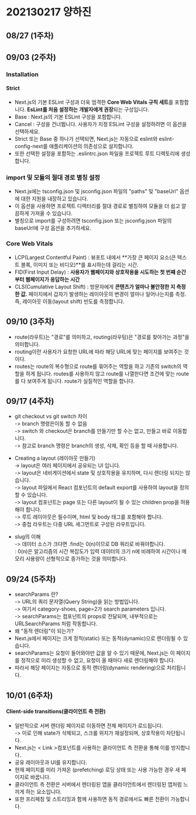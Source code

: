 # 202130217 양하진
## 08/27 (1주차)       

## 09/03 (2주차)  

### Installation     
#### Strict    
- Next.js의 기본 ESLint 구성과 더욱 엄격한 **Core Web Vitals 규칙 세트**를 포함합니다. **EsLint를 처음 설정하는 개발자에게 권장**되는 구성입니다.
- Base : Next.js의 기본 ESLint 구성을 포함합니다.
- Cancel : 구성을 건너뜁니다. 사용자가 지정 ESLint 구성을 설정하려면 이 옵션을 선택하세요.
- Strict 또는 Base 중 하나가 선택되면, Next.js는 자동으로 eslint와 eslint-config-next를 애플리케이션의 의존성으로 설치합니다.
- 또한 선택한 설정을 포함하는 .eslintrc.json 파일을 프로젝트 루트 디렉토리에 생성합니다.     
### import 및 모듈의 절대 경로 별칭 설정
- Next.js에는 tsconfig.json 및 jsconfig.json 파일의 "paths" 및 "baseUrl" 옵션에 대한 지원을 내장하고 있습니다.
- 이 옵션을 사용하면 프로젝트 디렉터리를 절대 경로로 별칭하여 모듈을 더 쉽고 깔끔하게 가져올 수 있습니다.
- 별칭으로 import를 구성하려면 tsconfig.json 또는 jsconfig.json 파일의 baseUrl에 구성 옵션을 추가하세요.    
### Core Web Vitals
- LCP(Largest Contentful Paint) : 뷰포트 내에서 **가장 큰 페이지 요소(큰 텍스트 블록, 이미지 또는 비디오)**를 표시하는데 걸리는 시간.
- FID(First Input Delay) : **사용자가 웹페이지와 상호작용을 시도하는 첫 번째 순간부터 웹페이지가 응답하는 시간**
- CLS(Cumulative Layout Shift) : 방문자에게 **콘텐츠가 얼마나 불안정한 지 측정한 값.** 페이지에서 갑자기 발생하는 레이아웃의 변경이 얼마나 일어나는지를 측정. 즉, 레이아웃 이동(layout shift) 빈도를 측정합니다. 

## 09/10 (3주차)      
- route(라우트)는 "경로"를 의미하고, routing(라우팅)은 "경로를 찾아가는 과정"을 의미합니다.
- routing이란 사용자가 요청한 URL에 따라 해당 URL에 맞는 페이지를 보여주는 것이다. 
- routes는 route의 복수형으로 route를 묶어주는 역할을 하고 기존의 switch의 역할을 하게 됩니다. routes를 사용하지 않고 route를 나열한다면 조건에 맞는 route를 다 보여주게 됩니다. route가 실질적인 역할을 합니다.

## 09/17 (4주차)
- git checkout vs git switch 차이     
-> branch 명령은이동 할 수 없음       
-> switch 와 checkout은 branch를 만들기만 할 수는 없고, 만들고 바로 이동합니다.        
-> 참고로 branch 명령은 branch의 생성, 삭제, 확인 등을 할 때 사용합니다.

- Creating a layout (레이아웃 만들기)        
-> layout은 여러 페이지에서 공유되는 UI 입니다.      
-> layout은 네비게이션에서 state 및 상호작용을 유지하며, 다시 렌더링 되지는 않습니다.      
-> layout 파일에서 React 컴포넌트의 default export를 사용하여 layout을 정의할 수 있습니다.      
-> layout 컴포넌트는 page 또는 다른 layout이 될 수 있는 children prop을 허용해야 합니다.       
-> 루트 레이아웃은 필수이며, html 및 body 태그를 포함해야 합니다.      
-> 중첩 라우트는 다중 URL 세그먼트로 구성된 라우트입니다.    

- slug의 이해      
-> 데이터 소스가 크다면 .find는 0(n)이므로 DB 쿼리로 바꿔야합니다.       
: 0(n)은 알고리즘의 시간 복잡도가 입력 데이터의 크기 n에 비례하여 시간이나 메모리 사용량이 선형적으로 증가하는 것을 의미합니다.

## 09/24 (5주차)
- searchParams 란?     
-> URL의 쿼리 문자열(Query String)을 읽는 방법입니다.     
-> 여기서 category-shoes, page=2가 search parameters 입니다.     
-> searchParams는 컴포넌트의 props로 전달되며, 내부적으로는 URLSearchParams 처럼 작동합니다.
- 왜 "동적 렌더링"이 되는가?     
- Next.js에서 페이지는 크게 정적(static) 또는 동적(dynamic)으로 렌더링될 수 있습니다.
- searchParams는 요청이 들어와야만 값을 알 수 있기 때문에, Next.js는 이 페이지를 정적으로 미리 생성할 수 없고, 요청이 올 때마다 새로 렌더링해야 합니다.
- 따라서 해당 페이지는 자동으로 동적 렌더링(dynamic rendering)으로 처리됩니다.

## 10/01 (6주차)
#### Client-side transitions(클라이언트 측 전환)      
- 일반적으로 서버 렌더링 페이지로 이동하면 전체 페이지가 로드됩니다.        
-> 이로 인해 state가 삭제되고, 스크롤 위치가 재설정되며, 상호작용이 차단됩니다.
- Next.js는 < Link >컴포넌트를 사용하는 클라이언트 측 전환을 통해 이를 방지합니다.
- 공유 레이아웃과 UI를 유지합니다.
- 현재 페이지를 미리 가져온 (prefetching) 로딩 상태 또는 사용 가능한 경우 새 페이지로 바꿉니다.
- 클라이언트 측 전환은 서버에서 렌더링된 앱을 클라이언트에서 렌더링된 앱처럼 느끼게 하는 요소입니다.
- 또한 프리페칭 및 스트리밍과 함께 사용하면 동적 경로에서도 빠른 전환이 가능합니다.


